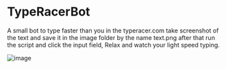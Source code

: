 # TypeRacerBot
 A small bot to type faster than you in the typeracer.com
 take screenshot of the text and save it in the image folder by the name text.png after that run the script and click the input field, Relax and watch your light speed typing.

![image](https://github.com/UUinc/TypeRacerBot/assets/63449913/0566a1af-0ff6-4bbd-809e-debf2ad542b0)
